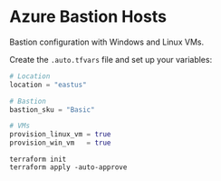 # Azure Bastion Hosts

Bastion configuration with Windows and Linux VMs.

Create the `.auto.tfvars` file and set up your variables:

```terraform
# Location
location = "eastus"

# Bastion
bastion_sku = "Basic"

# VMs
provision_linux_vm = true
provision_win_vm   = true
```



```
terraform init
terraform apply -auto-approve
```


